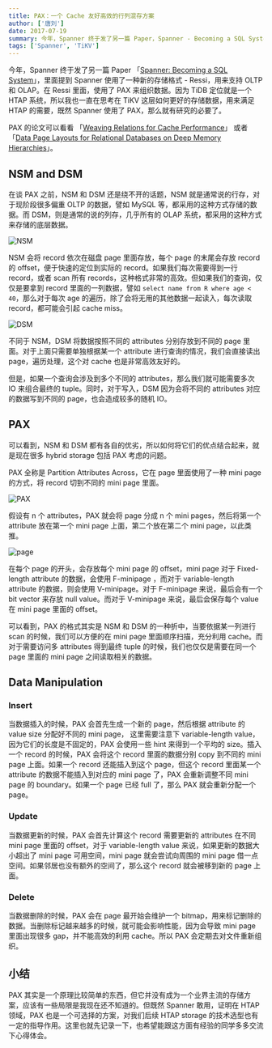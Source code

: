 ```yaml
---
title: PAX：一个 Cache 友好高效的行列混存方案
author: ['唐刘']
date: 2017-07-19
summary: 今年，Spanner 终于发了另一篇 Paper，Spanner - Becoming a SQL System，里面提到 Spanner 使用了一种新的存储格式 - Ressi，用来支持 OLTP 和 OLAP。在 Ressi 里面，使用了 PAX 来组织数据。因为 TiDB 定位就是一个 HTAP 系统，所以我也一直在思考在 TiKV 这层如何更好的存储数据，用来满足 HTAP 的需要，既然 Spanner 使用了 PAX，那么就有研究的必要了。
tags: ['Spanner', 'TiKV']
---
```


今年，Spanner 终于发了另一篇 Paper 「[Spanner: Becoming a SQL System](https://static.googleusercontent.com/media/research.google.com/zh-CN//pubs/archive/46103.pdf)」，里面提到 Spanner 使用了一种新的存储格式 - Ressi，用来支持 OLTP 和 OLAP。在 Ressi 里面，使用了 PAX 来组织数据。因为 TiDB 定位就是一个 HTAP 系统，所以我也一直在思考在 TiKV 这层如何更好的存储数据，用来满足 HTAP 的需要，既然 Spanner 使用了 PAX，那么就有研究的必要了。

PAX 的论文可以看看 「[Weaving Relations for Cache Performance](http://research.cs.wisc.edu/multifacet/papers/vldb01_pax.pdf)」 或者 「[Data Page Layouts for Relational Databases on Deep Memory Hierarchies](http://research.cs.wisc.edu/multifacet/papers/vldbj02_pax.pdf)」。

## NSM and DSM

在谈 PAX 之前，NSM 和 DSM 还是绕不开的话题，NSM 就是通常说的行存，对于现阶段很多偏重 OLTP 的数据，譬如 MySQL 等，都采用的这种方式存储的数据。而 DSM，则是通常的说的列存，几乎所有的 OLAP 系统，都采用的这种方式来存储的底层数据。

![](http://static.zybuluo.com/zyytop/do8i87t06yh45es90i7l7xpe/NSM.png "NSM")

NSM 会将 record 依次在磁盘 page 里面存放，每个 page 的末尾会存放 record 的 offset，便于快速的定位到实际的 record。如果我们每次需要得到一行 record，或者 scan 所有 records，这种格式非常的高效。但如果我们的查询，仅仅是要拿到 record 里面的一列数据，譬如 `select name from R where age < 40`，那么对于每次 age 的遍历，除了会将无用的其他数据一起读入，每次读取 record，都可能会引起 cache miss。

![](http://static.zybuluo.com/zyytop/2gy3wbsioufb2pubjb3wpf0a/DSM.png "DSM")

不同于 NSM，DSM 将数据按照不同的 attributes 分别存放到不同的 page 里面。对于上面只需要单独根据某一个 attribute 进行查询的情况，我们会直接读出 page，遍历处理，这个对 cache 也是非常高效友好的。

但是，如果一个查询会涉及到多个不同的 attributes，那么我们就可能需要多次 IO 来组合最终的 tuple。同时，对于写入，DSM 因为会将不同的 attributes 对应的数据写到不同的 page，也会造成较多的随机 IO。

## PAX

可以看到，NSM 和 DSM 都有各自的优劣，所以如何将它们的优点结合起来，就是现在很多 hybrid storage 包括 PAX 考虑的问题。

PAX 全称是 Partition Attributes Across，它在 page 里面使用了一种 mini page 的方式，将 record 切到不同的 mini page 里面。

![](http://static.zybuluo.com/zyytop/htshi0pon1nl9vcnj48mklxo/PAX.png "PAX")

假设有 n 个 attributes，PAX 就会将 page 分成 n 个 mini pages，然后将第一个 attribute 放在第一个 mini page 上面，第二个放在第二个 mini page，以此类推。

![](http://static.zybuluo.com/zyytop/ni7j9pjenm0ptpx3wp52akrw/page.png "page")

在每个 page 的开头，会存放每个 mini page 的 offset，mini page 对于 Fixed-length attribute 的数据，会使用 F-minipage ，而对于 variable-length attribute 的数据，则会使用 V-minipage。对于 F-minipage 来说，最后会有一个 bit vector 来存放 null value。而对于 V-minipage 来说，最后会保存每个 value 在 mini page 里面的 offset。

可以看到，PAX 的格式其实是 NSM 和 DSM 的一种折中，当要依据某一列进行 scan 的时候，我们可以方便的在 mini page 里面顺序扫描，充分利用 cache。而对于需要访问多 attributes 得到最终 tuple 的时候，我们也仅仅是需要在同一个 page 里面的 mini page 之间读取相关的数据。

## Data Manipulation

### Insert

当数据插入的时候，PAX 会首先生成一个新的 page，然后根据 attribute 的 value size 分配好不同的 mini page， 这里需要注意下 variable-length value，因为它们的长度是不固定的，PAX 会使用一些 hint 来得到一个平均的 size。插入一个 record 的时候，PAX 会将这个 record 里面的数据分别 copy 到不同的 mini page 上面。如果一个 record 还能插入到这个 page，但这个 record 里面某一个 attribute 的数据不能插入到对应的 mini page 了，PAX 会重新调整不同 mini page 的 boundary。如果一个 page 已经 full 了，那么 PAX 就会重新分配一个 page。

### Update

当数据更新的时候，PAX 会首先计算这个 record  需要更新的 attributes 在不同 mini page 里面的 offset，对于 variable-length value 来说，如果更新的数据大小超出了 mini page 可用空间，mini page 就会尝试向周围的 mini page 借一点空间。如果邻居也没有额外的空间了，那么这个 record 就会被移到新的 page 上面。

### Delete

当数据删除的时候，PAX 会在 page 最开始会维护一个 bitmap，用来标记删除的数据。当删除标记越来越多的时候，就可能会影响性能，因为会导致 mini page 里面出现很多 gap，并不能高效的利用 cache。所以 PAX 会定期去对文件重新组织。

## 小结

PAX 其实是一个原理比较简单的东西，但它并没有成为一个业界主流的存储方案，应该有一些局限是我现在还不知道的。但既然 Spanner 敢用，证明在 HTAP 领域，PAX 也是一个可选择的方案，对我们后续 HTAP storage 的技术选型也有一定的指导作用。这里也就先记录一下，也希望能跟这方面有经验的同学多多交流下心得体会。
